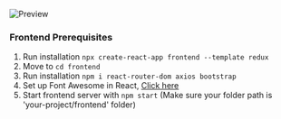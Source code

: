 ![Preview](https://i.ibb.co/D1kHWc6/image.png)


### Frontend Prerequisites

1. Run installation `npx create-react-app frontend --template redux`
2. Move to `cd frontend`
3. Run installation `npm i react-router-dom axios bootstrap`
4. Set up Font Awesome in React, [Click here](https://dev.to/davidemaye/how-to-set-up-font-awesome-in-react-5a8d)
5. Start frontend server with `npm start` (Make sure your folder path is 'your-project/frontend' folder)